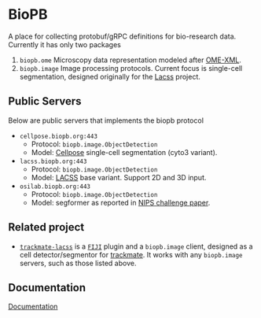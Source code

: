 # BioPB
A place for collecting protobuf/gRPC definitions for bio-research data. Currently it has only two packages

1. `biopb.ome` Microscopy data representation modeled after [OME-XML](https://ome-model.readthedocs.io/en/stable/ome-xml/index.html).
2. `biopb.image` Image processing protocols. Current focus is single-cell segmentation, designed originally for the [Lacss](https://github.com/jiyuuchc/lacss/) project.

## Public Servers
Below are public servers that implements the biopb protocol

* `cellpose.biopb.org:443`
  - Protocol: `biopb.image.ObjectDetection`
  - Model: [Cellpose](https://www.cellpose.org/) single-cell segmentation (cyto3 variant).
* `lacss.biopb.org:443`
  - Protocol: `biopb.image.ObjectDetection`
  - Model: [LACSS](https://github.com/jiyuuchc/lacss) base variant. Support 2D and 3D input.
* `osilab.biopb.org:443`
  - Protocol: `biopb.image.ObjectDetection`
  - Model: segformer as reported in [NIPS challenge paper](https://www.nature.com/articles/s41592-024-02233-6).

## Related project
* [`trackmate-lacss`](https://github.com/jiyuuchc/TrackMate-Lacss) is a [`FIJI`](https://imagej.net/software/fiji/) plugin and a `biopb.image` client, designed as a cell detector/segmentor for [trackmate](https://imagej.net/plugins/trackmate/index). It works with any `biopb.image` servers, such as those listed above.

## Documentation
[Documentation](https://jiyuuchc.github.io/biopb/)

